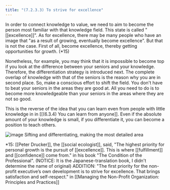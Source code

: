 ```yaml
---
title: "(7.2.3.3) To strive for excellence"
---
```


In order to connect knowledge to value, we need to aim to become the person most familiar with that knowledge field. This state is called "[[excellence]]". As for excellence, there may be many people who have an image that "as a result of growing, eventually become excellence". But that is not the case. First of all, become excellence, thereby getting opportunities for growth. (*15)

Nonetheless, for example, you may think that it is impossible to become top if you look at the difference between your seniors and your knowledge. Therefore, the differentiation strategy is introduced next.
The complete overlap of knowledge with that of the seniors is the reason why you are in second place. So, make a conscious effort to shift the field. You don't have to beat your seniors in the areas they are good at. All you need to do is to become more knowledgeable than your seniors in the areas where they are not so good.

This is the reverse of the idea that you can learn even from people with little knowledge in in [[(6.3.4) You can learn from anyone]]. Even if the absolute amount of your knowledge is small, if you differentiate it, you can become a position to teach others.

![image](https://gyazo.com/85996e6894cb81ce12cc85c50ecdd047/thumb/1000)
Sifting and differentiating, making the most detailed area

*15: [[Peter Drucker]], the [[social ecologist]], said, "The highest priority for personal growth is the pursuit of [[excellence]]. This is where [[fulfillment]] and [[confidence]] come from." in his book "The Condition of the Professional". (NOTICE: It is the Japanese-translation book, I didn't determine the name of original)
ADDITION: "The first priority for the non-profit executive’s own development is to strive for excellence. That brings satisfaction and self-respect." in [[Managing the Non-Profit Organization: Principles and Practices]]
